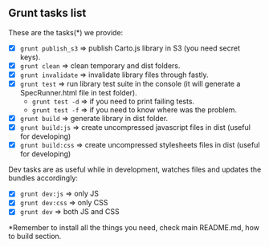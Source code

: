 ## Grunt tasks list

These are the tasks(\*) we provide:

- [x] ```grunt publish_s3```     => publish Carto.js library in S3 (you need secret keys).
- [x] ```grunt clean```       => clean temporary and dist folders.
- [x] ```grunt invalidate```  => invalidate library files through fastly.
- [x] ```grunt test```        => run library test suite in the console (it will generate a SpecRunner.html file in test folder).
  - ```grunt test -d```       => if you need to print failing tests.
  - ```grunt test -f```       => if you need to know where was the problem.
- [x] ```grunt build```       => generate library in dist folder.
- [X] ```grunt build:js```    => create uncompressed javascript files in dist (useful for developing)
- [X] ```grunt build:css```   => create uncompressed stylesheets files in dist (useful for developing)

Dev tasks are as useful while in development, watches files and updates the bundles accordingly:
- [x] ```grunt dev:js```      => only JS
- [x] ```grunt dev:css```     => only CSS
- [x] ```grunt dev```         => both JS and CSS

*Remember to install all the things you need, check main README.md, how to build section.

